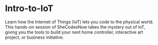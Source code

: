 # Intro-to-IoT
Learn how the Internet of Things (IoT) lets you code to the physical world.  This hands-on session of SheCodesNow takes the mystery out of IoT, giving you the tools to build your next home controller, interactive art project, or business initiative.
